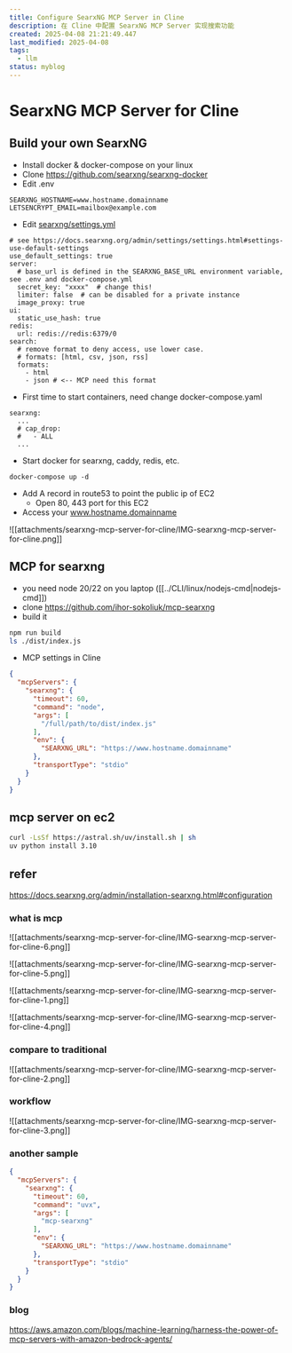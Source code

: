 ```yaml
---
title: Configure SearxNG MCP Server in Cline
description: 在 Cline 中配置 SearxNG MCP Server 实现搜索功能
created: 2025-04-08 21:21:49.447
last_modified: 2025-04-08
tags:
  - llm
status: myblog
---
```


# SearxNG MCP Server for Cline

## Build your own SearxNG

- Install docker & docker-compose on your linux
- Clone https://github.com/searxng/searxng-docker
- Edit .env
```
SEARXNG_HOSTNAME=www.hostname.domainname
LETSENCRYPT_EMAIL=mailbox@example.com
```
- Edit [searxng/settings.yml](https://github.com/searxng/searxng-docker/blob/master/searxng/settings.yml) 
```
# see https://docs.searxng.org/admin/settings/settings.html#settings-use-default-settings
use_default_settings: true
server:
  # base_url is defined in the SEARXNG_BASE_URL environment variable, see .env and docker-compose.yml
  secret_key: "xxxx"  # change this!
  limiter: false  # can be disabled for a private instance
  image_proxy: true
ui:
  static_use_hash: true
redis:
  url: redis://redis:6379/0
search:
  # remove format to deny access, use lower case.
  # formats: [html, csv, json, rss]
  formats:
    - html
    - json # <-- MCP need this format
```
- First time to start containers, need change docker-compose.yaml
```
searxng:
  ...
  # cap_drop:
  #   - ALL
  ...
```
- Start docker for searxng, caddy, redis, etc.
```
docker-compose up -d
```
- Add A record in route53 to point the public ip of EC2
    - Open 80, 443 port for this EC2
- Access your www.hostname.domainname

![[attachments/searxng-mcp-server-for-cline/IMG-searxng-mcp-server-for-cline.png]]


## MCP for searxng
- you need node 20/22 on you laptop ([[../CLI/linux/nodejs-cmd|nodejs-cmd]])
- clone https://github.com/ihor-sokoliuk/mcp-searxng
- build it
```sh
npm run build
ls ./dist/index.js

```
- MCP settings in Cline
```json
{
  "mcpServers": {
    "searxng": {
      "timeout": 60,
      "command": "node",
      "args": [
        "/full/path/to/dist/index.js"
      ],
      "env": {
        "SEARXNG_URL": "https://www.hostname.domainname"
      },
      "transportType": "stdio"
    }
  }
}
```


## mcp server on ec2

```sh
curl -LsSf https://astral.sh/uv/install.sh | sh
uv python install 3.10
```



## refer
https://docs.searxng.org/admin/installation-searxng.html#configuration

### what is mcp

![[attachments/searxng-mcp-server-for-cline/IMG-searxng-mcp-server-for-cline-6.png]]

![[attachments/searxng-mcp-server-for-cline/IMG-searxng-mcp-server-for-cline-5.png]]

![[attachments/searxng-mcp-server-for-cline/IMG-searxng-mcp-server-for-cline-1.png]]

![[attachments/searxng-mcp-server-for-cline/IMG-searxng-mcp-server-for-cline-4.png]]

### compare to traditional

![[attachments/searxng-mcp-server-for-cline/IMG-searxng-mcp-server-for-cline-2.png]]

### workflow

![[attachments/searxng-mcp-server-for-cline/IMG-searxng-mcp-server-for-cline-3.png]]

### another sample
```json
{
  "mcpServers": {
    "searxng": {
      "timeout": 60,
      "command": "uvx",
      "args": [
        "mcp-searxng"
      ],
      "env": {
        "SEARXNG_URL": "https://www.hostname.domainname"
      },
      "transportType": "stdio"
    }
  }
}
```


### blog
https://aws.amazon.com/blogs/machine-learning/harness-the-power-of-mcp-servers-with-amazon-bedrock-agents/



